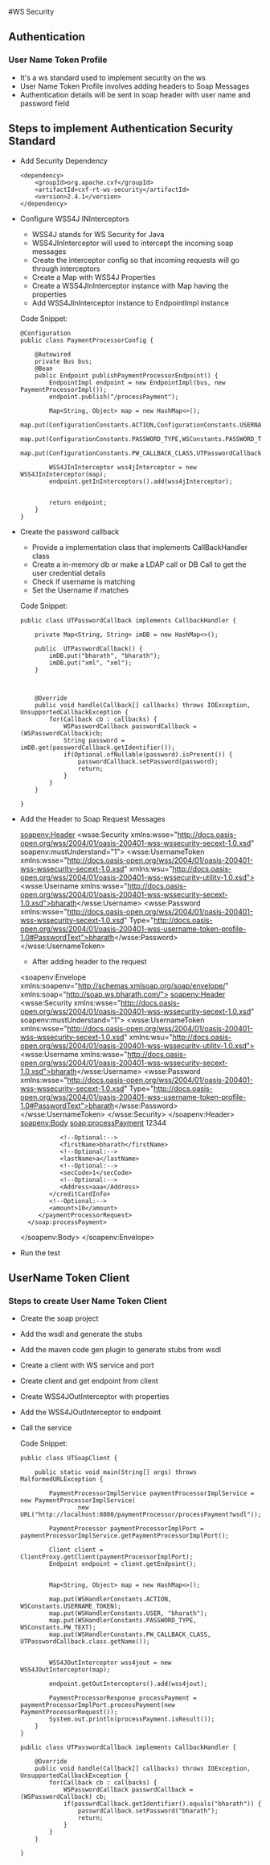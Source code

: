 #WS Security

##	Authentication

### User Name Token Profile

-	It's a ws standard used to implement security on the ws
-	User Name Token Profile involves adding headers to Soap Messages
-	Authentication details will be sent in soap header with user name and password field


##	Steps to implement Authentication Security Standard

-	Add Security Dependency
	
	<!-- https://mvnrepository.com/artifact/org.apache.cxf/cxf-rt-ws-security -->
		<dependency>
			<groupId>org.apache.cxf</groupId>
			<artifactId>cxf-rt-ws-security</artifactId>
			<version>2.4.1</version>
		</dependency>

	
-	Configure WSS4J INInterceptors
	-	WSS4J stands for WS Security for Java
	-	WSS4JInInterceptor will used to intercept the incoming soap messages
	-	Create the interceptor config so that incoming requests will go through interceptors
	-	Create a Map with WSS4J Properties
	-	Create a WSS4JInInterceptor instance with Map having the properties
	-	Add WSS4JInInterceptor instance to EndpointImpl instance
	
		
	Code Snippet:
	
		@Configuration
		public class PaymentProcessorConfig {

			@Autowired
			private Bus bus;
			@Bean
			public Endpoint publishPaymentProcessorEndpoint() {
				EndpointImpl endpoint = new EndpointImpl(bus, new PaymentProcessorImpl());
				endpoint.publish("/processPayment");
				
				Map<String, Object> map = new HashMap<>();
				map.put(ConfigurationConstants.ACTION,ConfigurationConstants.USERNAME_TOKEN);
				map.put(ConfigurationConstants.PASSWORD_TYPE,WSConstants.PASSWORD_TEXT);
				map.put(ConfigurationConstants.PW_CALLBACK_CLASS,UTPasswordCallback.class.getName());
				
				WSS4JInInterceptor wss4jInterceptor = new WSS4JInInterceptor(map);
				endpoint.getInInterceptors().add(wss4jInterceptor);
				
				
				return endpoint;
			}
		}
	
-	Create the password callback
	-	Provide a implementation class that implements CallBackHandler class
	-	Create a in-memory db or make a LDAP call or DB Call to get the user credential details
	-	Check if username is matching 
	-	Set the Username if matches
	
	
	Code Snippet:
	
		public class UTPasswordCallback implements CallbackHandler {

			private Map<String, String> imDB = new HashMap<>();
			
			public  UTPasswordCallback() {
				imDB.put("bharath", "bharath");
				imDB.put("xml", "xml");
			}
			
			
			
			@Override
			public void handle(Callback[] callbacks) throws IOException, UnsupportedCallbackException {
				for(Callback cb : callbacks) {
					WSPasswordCallback passwordCallback = (WSPasswordCallback)cb;
					String password = imDB.get(passwordCallback.getIdentifier());
					if(Optional.ofNullable(password).isPresent()) {
						passwordCallback.setPassword(password);
						return;
					}
				}
			}

		}
	

-	Add the Header to Soap Request Messages
		
	 <soapenv:Header>
  <wsse:Security xmlns:wsse="http://docs.oasis-open.org/wss/2004/01/oasis-200401-wss-wssecurity-secext-1.0.xsd" soapenv:mustUnderstand="1">
  <wsse:UsernameToken xmlns:wsse="http://docs.oasis-open.org/wss/2004/01/oasis-200401-wss-wssecurity-secext-1.0.xsd" xmlns:wsu="http://docs.oasis-open.org/wss/2004/01/oasis-200401-wss-wssecurity-utility-1.0.xsd">
  <wsse:Username xmlns:wsse="http://docs.oasis-open.org/wss/2004/01/oasis-200401-wss-wssecurity-secext-1.0.xsd">bharath</wsse:Username>
  <wsse:Password xmlns:wsse="http://docs.oasis-open.org/wss/2004/01/oasis-200401-wss-wssecurity-secext-1.0.xsd" Type="http://docs.oasis-open.org/wss/2004/01/oasis-200401-wss-username-token-profile-1.0#PasswordText">bharath</wsse:Password>
  </wsse:UsernameToken>
  
	-	After adding header to the request
	
	<soapenv:Envelope xmlns:soapenv="http://schemas.xmlsoap.org/soap/envelope/" xmlns:soap="http://soap.ws.bharath.com/">
		<soapenv:Header>
			<wsse:Security xmlns:wsse="http://docs.oasis-open.org/wss/2004/01/oasis-200401-wss-wssecurity-secext-1.0.xsd" soapenv:mustUnderstand="1">
			<wsse:UsernameToken xmlns:wsse="http://docs.oasis-open.org/wss/2004/01/oasis-200401-wss-wssecurity-secext-1.0.xsd" xmlns:wsu="http://docs.oasis-open.org/wss/2004/01/oasis-200401-wss-wssecurity-utility-1.0.xsd">
			<wsse:Username xmlns:wsse="http://docs.oasis-open.org/wss/2004/01/oasis-200401-wss-wssecurity-secext-1.0.xsd">bharath</wsse:Username>
			<wsse:Password xmlns:wsse="http://docs.oasis-open.org/wss/2004/01/oasis-200401-wss-wssecurity-secext-1.0.xsd" Type="http://docs.oasis-open.org/wss/2004/01/oasis-200401-wss-username-token-profile-1.0#PasswordText">bharath</wsse:Password>
			</wsse:UsernameToken>
			</wsse:Security>
	   </soapenv:Header>
	   <soapenv:Body>
		  <soap:processPayment>
			 <!--Optional:-->
			 <paymentProcessorRequest>
				<!--Optional:-->
				<creditCardInfo>
				   <!--Optional:-->
				   <cardNumber>12344</cardNumber>
				   <!--Optional:-->
				  
				   <!--Optional:-->
				   <firstName>bharath</firstName>
				   <!--Optional:-->
				   <lastName>a</lastName>
				   <!--Optional:-->
				   <secCode>1</secCode>
				   <!--Optional:-->
				   <Address>aaa</Address>
				</creditCardInfo>
				<!--Optional:-->
				<amount>10</amount>
			 </paymentProcessorRequest>
		  </soap:processPayment>
	   </soapenv:Body>
	</soapenv:Envelope>

		
		
-	Run the test


## UserName Token Client


### Steps to create User Name Token Client

-	Create the soap project
-	Add the wsdl and generate the stubs
-	Add the maven code gen plugin to generate stubs from wsdl
-	Create a client with WS service and port 
-	Create client and get endpoint from client
-	Create WSS4JOutInterceptor with properties
-	Add the WSS4JOutInterceptor to endpoint 
-	Call the service


	Code Snippet:
	
		public class UTSoapClient {

			public static void main(String[] args) throws MalformedURLException {

				PaymentProcessorImplService paymentProcessorImplService = new PaymentProcessorImplService(
						new URL("http://localhost:8080/paymentProcessor/processPayment?wsdl"));
				
				PaymentProcessor paymentProcessorImplPort = paymentProcessorImplService.getPaymentProcessorImplPort();
				
				Client client = ClientProxy.getClient(paymentProcessorImplPort);
				Endpoint endpoint = client.getEndpoint();
				
				
				Map<String, Object> map = new HashMap<>();
				
				map.put(WSHandlerConstants.ACTION, WSConstants.USERNAME_TOKEN);
				map.put(WSHandlerConstants.USER, "bharath");
				map.put(WSHandlerConstants.PASSWORD_TYPE, WSConstants.PW_TEXT);
				map.put(WSHandlerConstants.PW_CALLBACK_CLASS, UTPasswordCallback.class.getName());
				
				
				WSS4JOutInterceptor wss4jout = new WSS4JOutInterceptor(map);
				
				endpoint.getOutInterceptors().add(wss4jout);
				
				PaymentProcessorResponse processPayment = paymentProcessorImplPort.processPayment(new PaymentProcessorRequest());
				System.out.println(processPayment.isResult());
			}
		}
		
		public class UTPasswordCallback implements CallbackHandler {

			@Override
			public void handle(Callback[] callbacks) throws IOException, UnsupportedCallbackException {
				for(Callback cb : callbacks) {
					WSPasswordCallback passwrdCallback = (WSPasswordCallback) cb;
					if(passwrdCallback.getIdentifier().equals("bharath")) {
						passwrdCallback.setPassword("bharath");
						return;
					}
				}
			}

		}



	


	
